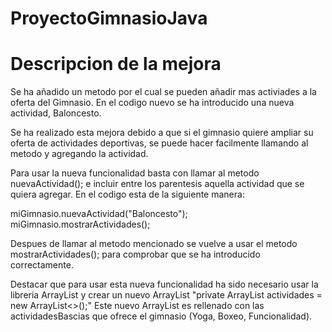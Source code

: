 # ProyectoGimnasioJava
# Descripcion de la mejora
Se ha añadido un metodo por el cual se pueden añadir mas activiades a la oferta del Gimnasio. En el codigo nuevo se ha introducido una nueva actividad, Baloncesto.

Se ha realizado esta mejora debido a que si el gimnasio quiere ampliar su oferta de actividades deportivas, se puede hacer facilmente llamando al metodo y agregando la actividad.

Para usar la nueva funcionalidad basta con llamar al metodo nuevaActividad(); e incluir entre los parentesis aquella actividad que se quiera agregar.
En el codigo esta de la siguiente manera:

  miGimnasio.nuevaActividad("Baloncesto");
  miGimnasio.mostrarActividades();

Despues de llamar al metodo mencionado se vuelve a usar el metodo mostrarActividades(); para comprobar que se ha introducido correctamente.

Destacar que para usar esta nueva funcionalidad ha sido necesario usar la libreria ArrayList y crear un nuevo ArrayList "private ArrayList<String> actividades = new ArrayList<>();" 
Este nuevo ArrayList es rellenado con las actividadesBascias que ofrece el gimnasio (Yoga, Boxeo, Funcionalidad).

